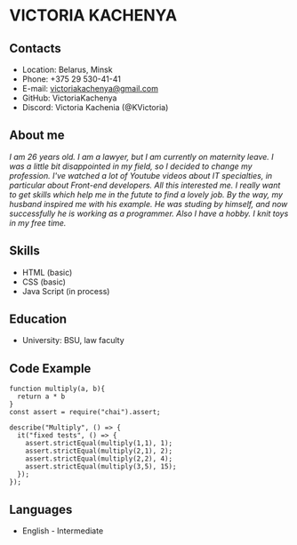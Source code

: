 # VICTORIA KACHENYA

## Contacts

- Location: Belarus, Minsk
- Phone: +375 29 530-41-41
- E-mail: victoriakachenya@gmail.com
- GitHub: VictoriaKachenya
- Discord: Victoria Kachenia (@KVictoria)

## About me

_I am 26 years old. I am a lawyer, but I am currently on maternity leave. I was a little bit disappointed in my field, so I decided to change my profession. I've watched a lot of Youtube videos about IT specialties, in particular about Front-end developers. All this interested me. I really want to get skills which help me in the futute to find a lovely job. By the way, my husband inspired me with his example. He was studing by himself, and now successfully he is working as a programmer. Also I have a hobby. I knit toys in my free time._

## Skills

- HTML (basic)
- CSS (basic)
- Java Script (in process)

## Education

- University: BSU, law faculty

## Code Example

```
function multiply(a, b){
  return a * b
}
const assert = require("chai").assert;

describe("Multiply", () => {
  it("fixed tests", () => {
    assert.strictEqual(multiply(1,1), 1);
    assert.strictEqual(multiply(2,1), 2);
    assert.strictEqual(multiply(2,2), 4);
    assert.strictEqual(multiply(3,5), 15);
  });
});
```

## Languages

- English - Intermediate
